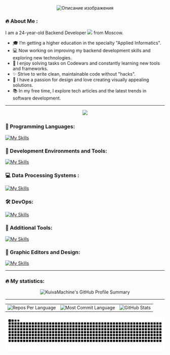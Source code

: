 

<div align="center">
 <picture>
  <source srcset="https://github.com/KuivaMachine/KuivaMachine/blob/main/t.png?raw=true" media="(prefers-color-scheme: dark)">
  <img src="https://i.pinimg.com/736x/f7/e4/28/f7e428776e7f5471c4d0052360de41f7.jpg"alt="Описание изображения">
</picture>
</div>



### 🔥 About Me :
I am a 24-year-old Backend Developer <img src="https://i.pinimg.com/originals/a6/70/91/a67091c003173f3cd58801f345392dde.gif" width="30"> from Moscow.
- 🎓 I’m getting a higher education in the specialty "Applied Informatics".
- 💻 Now working on improving my backend development skills and exploring new technologies.
- 🧩 I enjoy solving tasks on Codewars and constantly learning new tools and frameworks.
- ✨ Strive to write clean, maintainable code without "hacks".
- 🎨 I have a passion for design and love creating visually appealing solutions.
- 📚 In my free time, I explore tech articles and the latest trends in software development.

---
<div id="header" align="center">
  <img src="https://www.codewars.com/users/%D0%9E%D0%BB%D0%B5%D0%B3%20%D0%97%D0%B0%D0%BE%D1%81%D1%82%D1%80%D0%BE%D0%B2%D1%86%D0%B5%D0%B2/badges/large"/>
</div>

### 🚀 Programming Languages:
[![My Skills](https://skillicons.dev/icons?i=java,py,kotlin,html,css&theme=dark)](https://skillicons.dev)

### 🌱 Development Environments and Tools:
[![My Skills](https://skillicons.dev/icons?i=idea,spring,androidstudio,postman,pycharm,arduino,vscode&theme=dark)](https://skillicons.dev)

### 💻 Data Processing Systems :
[![My Skills](https://skillicons.dev/icons?i=postgres,kafka,firebase&theme=dark)](https://skillicons.dev)

### :hammer_and_wrench: DevOps:
[![My Skills](https://skillicons.dev/icons?i=docker,git,github&theme=dark)](https://skillicons.dev)

### 🤖 Additional Tools:
[![My Skills](https://skillicons.dev/icons?i=gradle,linux&theme=dark)](https://skillicons.dev)

### 🎨 Graphic Editors and Design:
[![My Skills](https://skillicons.dev/icons?i=ae,ai,figma,ps&theme=dark)](https://skillicons.dev)

---
### :fire: My statistics:
<div align="center" >
<picture>
  <source srcset="http://github-profile-summary-cards.vercel.app/api/cards/profile-details?username=KuivaMachine&theme=vision_friendly_dark" media="(prefers-color-scheme: dark)">
  <img src="http://github-profile-summary-cards.vercel.app/api/cards/profile-details?username=KuivaMachine&theme=github" alt="KuivaMachine's GitHub Profile Summary">
</picture>
</div>

---
<div align="center">
<table border="0" cellpadding="0" cellspacing="0"> 
  <tr>
    <!-- Карточка 1 -->
    <td>
      <picture>
        <source srcset="https://github-readme-stats.vercel.app/api/top-langs/?username=KuivaMachine&layout=compact&theme=vision-friendly-dark" media="(prefers-color-scheme: dark)">
        <img src="https://github-readme-stats.vercel.app/api/top-langs/?username=KuivaMachine&layout=compact&theme=github" alt="Repos Per Language">
      </picture>
    </td>
    <!-- Карточка 2 -->
    <td>
      <picture>
        <source srcset="http://github-profile-summary-cards.vercel.app/api/cards/productive-time?username=KuivaMachine&theme=vision_friendly_dark&utcOffset=8" media="(prefers-color-scheme: dark)">
        <img src="http://github-profile-summary-cards.vercel.app/api/cards/productive-time?username=KuivaMachine&theme=github" alt="Most Commit Language">
      </picture>
    </td>
    <!-- Карточка 3 -->
    <td>
      <picture>
        <source srcset="http://github-profile-summary-cards.vercel.app/api/cards/stats?username=KuivaMachine&theme=vision_friendly_dark" media="(prefers-color-scheme: dark)">
        <img src="http://github-profile-summary-cards.vercel.app/api/cards/stats?username=KuivaMachine&theme=github" alt="GitHub Stats">
      </picture>
    </td>
  </tr>
</table>
</div>



<div align="center">
 <picture>
  <source srcset="https://github.com/KuivaMachine/KuivaMachine/blob/output/github-contribution-grid-snake-dark.svg" media="(prefers-color-scheme: dark)">
  <img src="https://github.com/KuivaMachine/KuivaMachine/blob/output/github-contribution-grid-snake.svg" alt="Описание изображения">
</picture>
</div>
<img src="https://komarev.com/ghpvc/?username=KuivaMachine&style=flat-square&color=blue" alt=""/>
